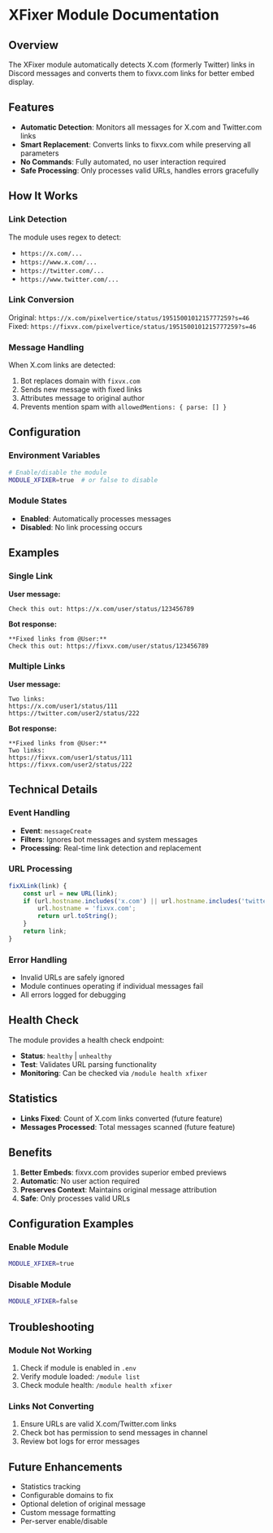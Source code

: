 # XFixer Module Documentation

## Overview

The XFixer module automatically detects X.com (formerly Twitter) links in Discord messages and converts them to fixvx.com links for better embed display.

## Features

- **Automatic Detection**: Monitors all messages for X.com and Twitter.com links
- **Smart Replacement**: Converts links to fixvx.com while preserving all parameters
- **No Commands**: Fully automated, no user interaction required
- **Safe Processing**: Only processes valid URLs, handles errors gracefully

## How It Works

### Link Detection

The module uses regex to detect:

- `https://x.com/...`
- `https://www.x.com/...`
- `https://twitter.com/...`
- `https://www.twitter.com/...`

### Link Conversion

Original: `https://x.com/pixelvertice/status/1951500101215777259?s=46`
Fixed: `https://fixvx.com/pixelvertice/status/1951500101215777259?s=46`

### Message Handling

When X.com links are detected:

1. Bot replaces domain with `fixvx.com`
2. Sends new message with fixed links
3. Attributes message to original author
4. Prevents mention spam with `allowedMentions: { parse: [] }`

## Configuration

### Environment Variables

```bash
# Enable/disable the module
MODULE_XFIXER=true  # or false to disable
```

### Module States

- **Enabled**: Automatically processes messages
- **Disabled**: No link processing occurs

## Examples

### Single Link

**User message:**

```
Check this out: https://x.com/user/status/123456789
```

**Bot response:**

```
**Fixed links from @User:**
Check this out: https://fixvx.com/user/status/123456789
```

### Multiple Links

**User message:**

```
Two links:
https://x.com/user1/status/111
https://twitter.com/user2/status/222
```

**Bot response:**

```
**Fixed links from @User:**
Two links:
https://fixvx.com/user1/status/111
https://fixvx.com/user2/status/222
```

## Technical Details

### Event Handling

- **Event**: `messageCreate`
- **Filters**: Ignores bot messages and system messages
- **Processing**: Real-time link detection and replacement

### URL Processing

```javascript
fixXLink(link) {
    const url = new URL(link);
    if (url.hostname.includes('x.com') || url.hostname.includes('twitter.com')) {
        url.hostname = 'fixvx.com';
        return url.toString();
    }
    return link;
}
```

### Error Handling

- Invalid URLs are safely ignored
- Module continues operating if individual messages fail
- All errors logged for debugging

## Health Check

The module provides a health check endpoint:

- **Status**: `healthy` | `unhealthy`
- **Test**: Validates URL parsing functionality
- **Monitoring**: Can be checked via `/module health xfixer`

## Statistics

- **Links Fixed**: Count of X.com links converted (future feature)
- **Messages Processed**: Total messages scanned (future feature)

## Benefits

1. **Better Embeds**: fixvx.com provides superior embed previews
2. **Automatic**: No user action required
3. **Preserves Context**: Maintains original message attribution
4. **Safe**: Only processes valid URLs

## Configuration Examples

### Enable Module

```bash
MODULE_XFIXER=true
```

### Disable Module

```bash
MODULE_XFIXER=false
```

## Troubleshooting

### Module Not Working

1. Check if module is enabled in `.env`
2. Verify module loaded: `/module list`
3. Check module health: `/module health xfixer`

### Links Not Converting

1. Ensure URLs are valid X.com/Twitter.com links
2. Check bot has permission to send messages in channel
3. Review bot logs for error messages

## Future Enhancements

- Statistics tracking
- Configurable domains to fix
- Optional deletion of original message
- Custom message formatting
- Per-server enable/disable

